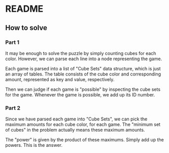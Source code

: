 # README

## How to solve

### Part 1

It may be enough to solve the puzzle by simply counting cubes for each color.
However, we can parse each line into a node representing the game.

Each game is parsed into a list of "Cube Sets" data structure, which is just an array of tables.
The table consists of the cube color and corresponding amount, represented as key and value, respectively.

Then we can judge if each game is "possible" by inspecting the cube sets for the game.
Whenever the game is possible, we add up its ID number.

### Part 2

Since we have parsed each game into "Cube Sets", we can pick the maximum amounts for each cube color, for each game.
The "minimum set of cubes" in the problem actually means these maximum amounts.

The "power" is given by the product of these maximums.
Simply add up the powers.
This is the answer.
